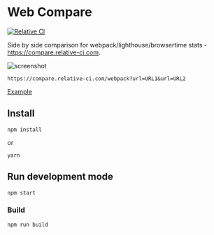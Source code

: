 # Web Compare

[![Relative CI](https://img.shields.io/badge/RelativeCI-enabled-brightgreen.svg)](https://app.relative-ci.com/projects/og7ULMMCOgGWXBxRJocI)

Side by side comparison for webpack/lighthouse/browsertime stats - https://compare.relative-ci.com.

![screenshot](https://www.dropbox.com/s/1womnjyay3hi4ly/compare-screenshot.jpg?raw=1)

```shellf
https://compare.relative-ci.com/webpack?url=URL1&url=URL2
```

[Example](https://compare.relative-ci.com/webpack?url=https://gist.githubusercontent.com/vio/9cb2599efaf3dbf35f57d807aab455f0/raw/6b51be51c06dae2480c596c0252fbc04337af77c/react-hn.webpack.stats.1.json&url=https://gist.githubusercontent.com/vio/289e45ca0f329c58bfea9331a5606d91/raw/590d51bb5afffd3f4d898bc2459ab115fa638adb/react-hn.webpack.stats.0.json)

## Install

```shell
npm install
```

or
```shell
yarn
```

## Run development mode

```shell
npm start
```

### Build

```shell
npm run build
```
